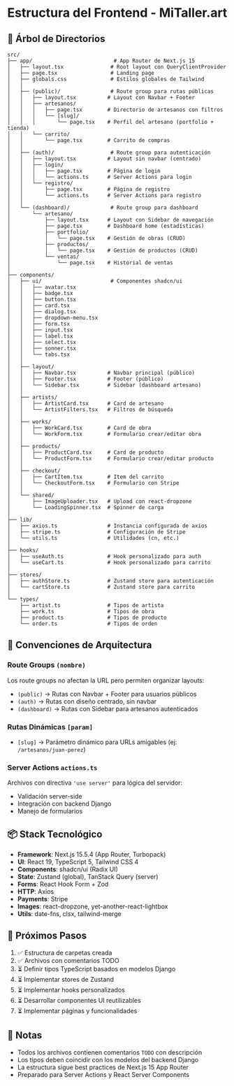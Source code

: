 # Estructura del Frontend - MiTaller.art

## 📁 Árbol de Directorios

```
src/
├── app/                          # App Router de Next.js 15
│   ├── layout.tsx               # Root layout con QueryClientProvider
│   ├── page.tsx                 # Landing page
│   ├── globals.css              # Estilos globales de Tailwind
│   │
│   ├── (public)/                # Route group para rutas públicas
│   │   ├── layout.tsx          # Layout con Navbar + Footer
│   │   ├── artesanos/
│   │   │   ├── page.tsx        # Directorio de artesanos con filtros
│   │   │   └── [slug]/
│   │   │       └── page.tsx    # Perfil del artesano (portfolio + tienda)
│   │   └── carrito/
│   │       └── page.tsx        # Carrito de compras
│   │
│   ├── (auth)/                  # Route group para autenticación
│   │   ├── layout.tsx          # Layout sin navbar (centrado)
│   │   ├── login/
│   │   │   ├── page.tsx        # Página de login
│   │   │   └── actions.ts      # Server Actions para login
│   │   └── registro/
│   │       ├── page.tsx        # Página de registro
│   │       └── actions.ts      # Server Actions para registro
│   │
│   └── (dashboard)/             # Route group para dashboard
│       └── artesano/
│           ├── layout.tsx      # Layout con Sidebar de navegación
│           ├── page.tsx        # Dashboard home (estadísticas)
│           ├── portfolio/
│           │   └── page.tsx    # Gestión de obras (CRUD)
│           ├── productos/
│           │   └── page.tsx    # Gestión de productos (CRUD)
│           └── ventas/
│               └── page.tsx    # Historial de ventas
│
├── components/
│   ├── ui/                      # Componentes shadcn/ui
│   │   ├── avatar.tsx
│   │   ├── badge.tsx
│   │   ├── button.tsx
│   │   ├── card.tsx
│   │   ├── dialog.tsx
│   │   ├── dropdown-menu.tsx
│   │   ├── form.tsx
│   │   ├── input.tsx
│   │   ├── label.tsx
│   │   ├── select.tsx
│   │   ├── sonner.tsx
│   │   └── tabs.tsx
│   │
│   ├── layout/
│   │   ├── Navbar.tsx          # Navbar principal (público)
│   │   ├── Footer.tsx          # Footer (público)
│   │   └── Sidebar.tsx         # Sidebar (dashboard artesano)
│   │
│   ├── artists/
│   │   ├── ArtistCard.tsx      # Card de artesano
│   │   └── ArtistFilters.tsx   # Filtros de búsqueda
│   │
│   ├── works/
│   │   ├── WorkCard.tsx        # Card de obra
│   │   └── WorkForm.tsx        # Formulario crear/editar obra
│   │
│   ├── products/
│   │   ├── ProductCard.tsx     # Card de producto
│   │   └── ProductForm.tsx     # Formulario crear/editar producto
│   │
│   ├── checkout/
│   │   ├── CartItem.tsx        # Item del carrito
│   │   └── CheckoutForm.tsx    # Formulario con Stripe
│   │
│   └── shared/
│       ├── ImageUploader.tsx   # Upload con react-dropzone
│       └── LoadingSpinner.tsx  # Spinner de carga
│
├── lib/
│   ├── axios.ts                # Instancia configurada de axios
│   ├── stripe.ts               # Configuración de Stripe
│   └── utils.ts                # Utilidades (cn, etc.)
│
├── hooks/
│   ├── useAuth.ts              # Hook personalizado para auth
│   └── useCart.ts              # Hook personalizado para carrito
│
├── stores/
│   ├── authStore.ts            # Zustand store para autenticación
│   └── cartStore.ts            # Zustand store para carrito
│
└── types/
    ├── artist.ts               # Tipos de artista
    ├── work.ts                 # Tipos de obra
    ├── product.ts              # Tipos de producto
    └── order.ts                # Tipos de orden
```

## 🎯 Convenciones de Arquitectura

### Route Groups `(nombre)`
Los route groups no afectan la URL pero permiten organizar layouts:

- `(public)` → Rutas con Navbar + Footer para usuarios públicos
- `(auth)` → Rutas con diseño centrado, sin navbar
- `(dashboard)` → Rutas con Sidebar para artesanos autenticados

### Rutas Dinámicas `[param]`
- `[slug]` → Parámetro dinámico para URLs amigables (ej: `/artesanos/juan-perez`)

### Server Actions `actions.ts`
Archivos con directiva `'use server'` para lógica del servidor:
- Validación server-side
- Integración con backend Django
- Manejo de formularios

## 📦 Stack Tecnológico

- **Framework**: Next.js 15.5.4 (App Router, Turbopack)
- **UI**: React 19, TypeScript 5, Tailwind CSS 4
- **Components**: shadcn/ui (Radix UI)
- **State**: Zustand (global), TanStack Query (server)
- **Forms**: React Hook Form + Zod
- **HTTP**: Axios
- **Payments**: Stripe
- **Images**: react-dropzone, yet-another-react-lightbox
- **Utils**: date-fns, clsx, tailwind-merge

## 🚀 Próximos Pasos

1. ✅ Estructura de carpetas creada
2. ✅ Archivos con comentarios TODO
3. ⏳ Definir tipos TypeScript basados en modelos Django
4. ⏳ Implementar stores de Zustand
5. ⏳ Implementar hooks personalizados
6. ⏳ Desarrollar componentes UI reutilizables
7. ⏳ Implementar páginas y funcionalidades

## 📝 Notas

- Todos los archivos contienen comentarios `TODO` con descripción
- Los tipos deben coincidir con los modelos del backend Django
- La estructura sigue best practices de Next.js 15 App Router
- Preparado para Server Actions y React Server Components

